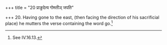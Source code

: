 +++
title = "20 प्राङुदेत्य गोमतीञ् जपति"

+++
20. Having gone to the east, (then facing the direction of his sacrificial place) he mutters the verse containing the word go.[^1]   

[^1]: See IV.16.13.
